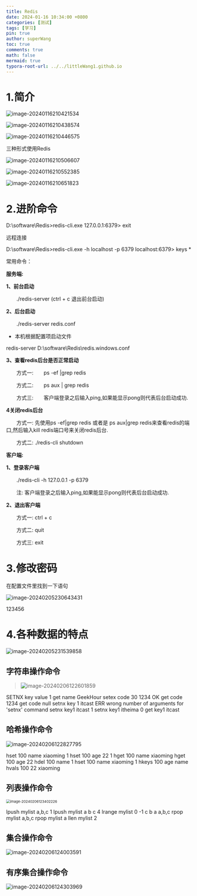 ```yaml
---
title: Redis
date: 2024-01-16 10:34:00 +0800
categories: [测试]
tags: [学习]
pin: true
author: superWang
toc: true
comments: true
math: false
mermaid: true
typora-root-url: ../../littleWang1.github.io
---
```


# 1.简介

![image-20240116210421534](/assets/blog_res/2024-01-01-测试.assets/image-20240116210421534.png)

![image-20240116210438574](/assets/blog_res/2024-01-01-测试.assets/image-20240116210438574.png)

![image-20240116210446575](/assets/blog_res/2024-01-01-测试.assets/image-20240116210446575.png)

三种形式使用Redis

![image-20240116210506607](/assets/blog_res/2024-01-01-测试.assets/image-20240116210506607.png)

![image-20240116210552385](/assets/blog_res/2024-01-01-测试.assets/image-20240116210552385.png)

![image-20240116210651823](/assets/blog_res/2024-01-01-测试.assets/image-20240116210651823.png)

# 2.进阶命令

D:\software\Redis>redis-cli.exe
127.0.0.1:6379> exit

远程连接

D:\software\Redis>redis-cli.exe -h localhost -p 6379
localhost:6379> keys *

常用命令：

**服务端:**

**1、前台启动**

　　./redis-server (ctrl + c  退出前台启动)

 

**2、后台启动**

　　./redis-server redis.conf

- 本机根据配置项启动文件

 redis-server D:\software\Redis\redis.windows.conf

**3、查看redis后台是否正常启动**

　　方式一:　　ps -ef |grep redis

　　方式二:　　ps aux | grep redis

　　方式三:　　客户端登录之后输入ping,如果能显示pong则代表后台启动成功.

 

**4关闭redis后台**

　　方式一: 先使用ps -ef|grep redis 或者是 ps aux|grep redis来查看redis的端口,然后输入kill redis端口号来关闭redis后台.

　　方式二: ./redis-cli shutdown

 

**客户端:**

**1、登录客户端**

　　./redis-cli -h 127.0.0.1 -p 6379

　　注: 客户端登录之后输入ping,如果能显示pong则代表后台启动成功.

**2、退出客户端**

　　方式一: ctrl + c

　　方式二: quit

　　方式三: exit

# 3.修改密码

在配置文件里找到一下语句

![image-20240205230643431](/assets/blog_res/2024-01-16-Redis.assets/image-20240205230643431.png)

   123456

# 4.各种数据的特点

![image-20240205231539858](/assets/blog_res/2024-01-16-Redis.assets/image-20240205231539858.png)

## 字符串操作命令

> ![image-20240206122601859](/assets/blog_res/2024-01-16-Redis.assets/image-20240206122601859.png)
>
> 

SETNX key value
1
get name
GeekHour
setex code 30 1234
OK
get code
1234
get code
null
setnx key 1 itcast
ERR wrong number of arguments for 'setnx' command
setnx key1 itcast
1
setnx key1 itheima
0
get key1
itcast

## 哈希操作命令

![image-20240206122827795](/assets/blog_res/2024-01-16-Redis.assets/image-20240206122827795.png)

hset 100 name xiaoming
1
hset 100 age 22
1
hget 100 name
xiaoming
hget 100 age
22
hdel 100 name
1
hset 100 name xiaoming
1
hkeys 100
age
name
hvals 100
22
xiaoming

## 列表操作命令

<img src="/assets/blog_res/2024-01-16-Redis.assets/image-20240206123402226.png" alt="image-20240206123402226" style="zoom:67%;" />


lpush mylist a,b,c
1
lpush mylist a b c
4
lrange mylist 0 -1
c
b
a
a,b,c
rpop mylist
a,b,c
rpop mylist
a
llen mylist
2

## 集合操作命令

![image-20240206124003591](/assets/blog_res/2024-01-16-Redis.assets/image-20240206124003591.png)

## 有序集合操作命令

![image-20240206124303969](/assets/blog_res/2024-01-16-Redis.assets/image-20240206124303969.png)

